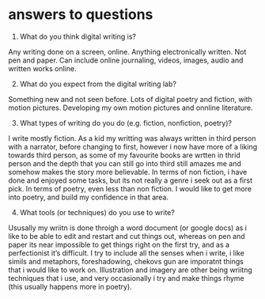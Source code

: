 # answers to questions 
1. What do you think digital writing is? 

Any writing done on a screen, online. Anything electronically written. Not pen and paper. Can include online journaling, videos, images, audio and written works online.  

 

2. What do you expect from the digital writing lab? 

Something new and not seen before. Lots of digital poetry and fiction, with motion pictures. Developing my own motion pictures and onnline literature.  

 

 

3. What types of writing do you do (e.g. fiction, nonfiction, poetry)? 

I write mostly fiction. As a kid my writting was always written in third person with a narrator, before changing to first, however i now have more of a liking towards third person, as some of my favourite books are wrtten in thrid person and the depth that you can still go into third still amazes me and somehow makes the story more believable. In terms of non fiction, i have done and enjoyed some tasks, but its not really a genre i seek out as a first pick. In terms of poetry, even less than non fiction. I would like to get more into poetry, and build my confidence in that area.  

 

4. What tools (or techniques) do you use to write? 

 Ususally my wriitn is done throigh a word document (or google docs) as i like to be able to edit and restart and cut things out, whereas on pen and paper its near impossible to get things right on the first try, and as a perfectionist it’s difficult. I try to include all the senses when i write, i like simils and metaphors, foreshadowing, chekovs gun are imporatnt things that i would like to work on. Illustration and imagery are other being wriitng techniques that i use, and very occasionally i try and make things rhyme (this usually happens more in poetry).  
